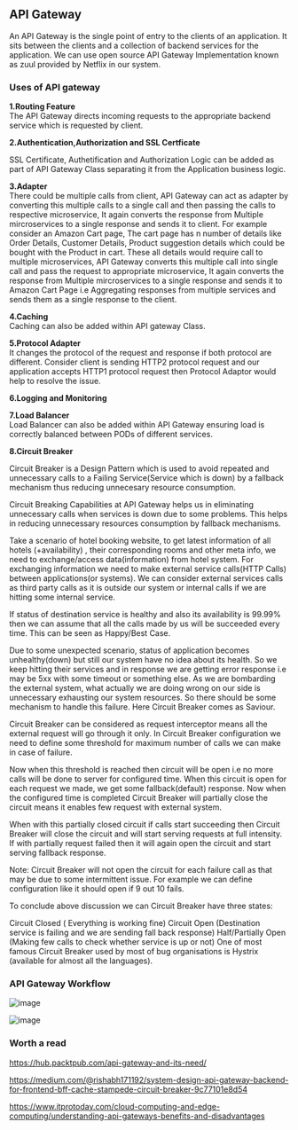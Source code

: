 ## API Gateway

An API Gateway is the single point of entry to the clients of an application. It sits between the clients and a collection of backend services for the application.
We can use open source API Gateway Implementation known as zuul provided by Netflix in our system.

### Uses of API gateway

**1.Routing Feature**</br>
The API Gateway directs incoming requests to the appropriate backend service which is requested  by client.

**2.Authentication,Authorization and SSL Certficate**

SSL Certificate, Authetification and Authorization Logic can be added as part of API Gateway Class separating it from the Application business logic.

**3.Adapter**</br>
There could be multiple calls from client, API Gateway can act as adapter by converting this multiple calls to a single call and then passing the calls to respective microservice, It again converts the response from Multiple mircroservices to a single response and sends it to client. For example consider an Amazon Cart page, The cart page has n number of details like Order Details, Customer Details, Product suggestion details which could be bought with the Product in cart. These all details would require call to multiple microservices, API Gateway converts this multiple call into single call and pass the request to appropriate microservice, It again converts the response from Multiple mircroservices to a single response and sends it to Amazon Cart Page i.e Aggregating responses from multiple services and sends them as a single response to the client.


**4.Caching**</br>
Caching can also be added within API gateway Class.

**5.Protocol Adapter**</br>
It changes the protocol of the request and response if both protocol are different. Consider client is sending HTTP2 protocol request and our application accepts HTTP1 
protocol request then Protocol Adaptor would help to resolve the issue.

**6.Logging and Monitoring**

**7.Load Balancer**</br>
Load Balancer can also be added within API Gateway ensuring load is correctly balanced between PODs of different services.

**8.Circuit Breaker**</br>

Circuit Breaker is a Design Pattern which is used to avoid repeated and unnecessary calls to a Failing Service(Service which is down) by a fallback mechanism thus reducing unnecesary resource consumption.

Circuit Breaking Capabilities at API Gateway helps us in eliminating unnecessary calls when services is down due to some problems. This helps in reducing unnecessary resources consumption by fallback mechanisms.

Take a scenario of hotel booking website, to get latest information of all hotels (+availability) , their corresponding rooms and other meta info, we need to exchange/access data(information) from hotel system. For exchanging information we need to make external service calls(HTTP Calls) between applications(or systems). We can consider external services calls as third party calls as it is outside our system or internal calls if we are hitting some internal service.

If status of destination service is healthy and also its availability is 99.99% then we can assume that all the calls made by us will be succeeded every time. This can be seen as Happy/Best Case.

Due to some unexpected scenario, status of application becomes unhealthy(down) but still our system have no idea about its health. So we keep hitting their services and in response we are getting error response i.e may be 5xx with some timeout or something else. As we are bombarding the external system, what actually we are doing wrong on our side is unnecessary exhausting our system resources. So there should be some mechanism to handle this failure. Here Circuit Breaker comes as Saviour.

Circuit Breaker can be considered as request interceptor means all the external request will go through it only. In Circuit Breaker configuration we need to define some threshold for maximum number of calls we can make in case of failure.

Now when this threshold is reached then circuit will be open i.e no more calls will be done to server for configured time. When this circuit is open for each request we made, we get some fallback(default) response. Now when the configured time is completed Circuit Breaker will partially close the circuit means it enables few request with external system.

When with this partially closed circuit if calls start succeeding then Circuit Breaker will close the circuit and will start serving requests at full intensity. If with partially request failed then it will again open the circuit and start serving fallback response.

Note: Circuit Breaker will not open the circuit for each failure call as that may be due to some intermittent issue. For example we can define configuration like it should open if 9 out 10 fails.

To conclude above discussion we can Circuit Breaker have three states:

Circuit Closed ( Everything is working fine)
Circuit Open (Destination service is failing and we are sending fall back response)
Half/Partially Open (Making few calls to check whether service is up or not)
One of most famous Circuit Breaker used by most of bug organisations is Hystrix (available for almost all the languages).



### API Gateway Workflow

![image](https://user-images.githubusercontent.com/52998083/220303233-918604d0-a923-44dd-92be-62d7fa55c7f9.png)

![image](https://user-images.githubusercontent.com/52998083/220307377-84c7dbcb-bf5f-4900-9fa8-669c73202e3e.png)


### Worth a read

https://hub.packtpub.com/api-gateway-and-its-need/

https://medium.com/@rishabh171192/system-design-api-gateway-backend-for-frontend-bff-cache-stampede-circuit-breaker-9c77101e8d54

https://www.itprotoday.com/cloud-computing-and-edge-computing/understanding-api-gateways-benefits-and-disadvantages



